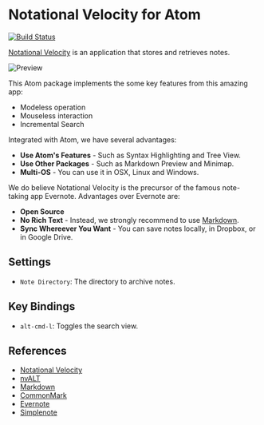# Notational Velocity for Atom

[![Build Status][3]][4]

[Notational Velocity][1] is an application that stores and retrieves notes.

![Preview][5]

This Atom package implements the some key features from this amazing app:

- Modeless operation
- Mouseless interaction
- Incremental Search

Integrated with Atom, we have several advantages:

- __Use Atom's Features__ - Such as Syntax Highlighting and Tree View.
- __Use Other Packages__ - Such as Markdown Preview and Minimap.
- __Multi-OS__ - You can use it in OSX, Linux and Windows.

We do believe Notational Velocity is the precursor of the famous note-taking app Evernote. Advantages over Evernote are:

- __Open Source__
- __No Rich Text__ - Instead, we strongly recommend to use [Markdown][2].
- __Sync Whereever You Want__ - You can save notes locally, in Dropbox, or in Google Drive.

## Settings

- `Note Directory`: The directory to archive notes.

## Key Bindings

- `alt-cmd-l`: Toggles the search view.

## References

- [Notational Velocity](http://notational.net/)
- [nvALT](http://brettterpstra.com/projects/nvalt/)
- [Markdown](http://daringfireball.net/projects/markdown/)
- [CommonMark](http://commonmark.org/)
- [Evernote](https://evernote.com/)
- [Simplenote](http://simplenote.com/)

[1]: http://notational.net/
[2]: http://daringfireball.net/projects/markdown/syntax
[3]: https://travis-ci.org/seongjaelee/notational-velocity.svg?branch=master
[4]: https://travis-ci.org/seongjaelee/notational-velocity
[5]: https://cloud.githubusercontent.com/assets/948301/7246990/2e2b4c6e-e7b9-11e4-93b0-57954e011e81.gif
